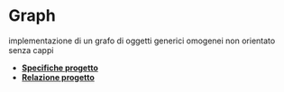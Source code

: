 # Graph
implementazione di un grafo di oggetti generici omogenei non orientato senza cappi

+ <b>[Specifiche progetto](https://nbviewer.jupyter.org/github/MatteoGiorgi/Graph/blob/master/specifiche_graph.pdf)</b>
+ <b>[Relazione progetto](https://nbviewer.jupyter.org/github/MatteoGiorgi/Graph/blob/master/relazione_graph.pdf)</b>
